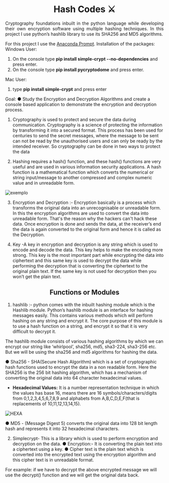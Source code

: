 <h1 align="center"> Hash Codes ⚔️</h1>

<p align="justify">
  Cryptography foundations inbuilt in the python language while developing their own encryption software using multiple hashing techniques. In this project I use python’s hashlib library to use its SHA256 and MD5 algorithms.
  
For this project I use the <a href="https://www.anaconda.com/">Anaconda Prompt</a>.
Installation of the packages:
  Windows User:
1. On the console type **pip install simple-crypt --no-dependencies** and press enter.
2. On the console type **pip install pycryptodome** and press enter.
  
 Mac User:
1. type **pip install simple-crypt** and press enter

Goal:
● Study the Encryption and Decryption Algorithms and create a console based application to demonstrate the encryption and decryption process.

1) Cryptography is used to protect and secure the data during communication.
Cryptography is a science of protecting the information by transforming it into a secured format. This process has been used for centuries to send the secret messages, where the message to be sent can not be read by the unauthorised users and can only be ready by the intended receiver.
So cryptography can be done in two ways to protect the data

2) Hashing requires a hash() function, and these hash() functions are very useful and are used in various information security applications. A hash function is a mathematical function which converts the numerical or string
input/message to another compressed and complex numeric value and in unreadable form.

![exemplo](https://user-images.githubusercontent.com/100588945/164342688-4e6d9a18-2409-4c7d-9c40-c66416bef7c2.png)

  
3) Encryption and Decryption :- Encryption basically is a process which transforms the original data into an unrecognisable or unreadable form. In this the encryption algorithms are used to convert the data into unreadable form. That's the reason why the hackers can't hack these data. Once encryption is done and sends the data, at the receiver’s end the data is again converted to the original form and hence it is called as the Decryption.

4) Key -A key in encryption and decryption is any string which is used to encode and decode the data. This key helps to make the encoding more strong. This key is the
most important part while encrypting the data into ciphertext and this same key is used to decrypt the data while performing the decryption that is converting the ciphertext to the original plain text. If the same key is not used for decryption then you won’t get the plain text.
  
  
  <h2 align="center">Functions or Modules</h2>
  
1) hashlib :- python comes with the inbuilt hashing module which is the Hashlib module. Python’s hashlib module is an interface for hashing messages easily.
This contains various methods which will perform hashing on any string and encrypt it. The core purpose of this module is to use a hash function on a string,
and encrypt it so that it is very difficult to decrypt it.

The hashlib module consists of various hashing algorithms by which we can encrypt our string like ‘whirlpool’, sha256, md5, sha3-224, sha3-256 etc. But we will be using the sha256 and md5 algorithms for hashing the data.

● Sha256 - SHA(Secure Hash Algorithm) which is a set of cryptographic hash functions used to encrypt the data in a non readable form. Here the
SHA256 is the 256 bit hashing algorithm, which has a mechanism of converting the original data into 64 character hexadecimal values.
- **Hexadecimal Values:** It is a number representation technique in which the values has base 16, means there are 16 symbols/characters/digits from 0,1,2,3,4,5,6,7,8,9 and alphabets from A,B,C,D,E,F(that is replacements of 10,11,12,13,14,15).

![HEXA](https://user-images.githubusercontent.com/100588945/164342399-2d54e53d-0360-459a-a28c-4f168e4cba1d.png)

● MD5 - (Message Digest 5) converts the original data into 128 bit length hash and represents it into 32 hexadecimal characters.

2) Simplecrypt- This is a library which is used to perform encryption and decryption on the data.
● Encryption:- It is converting the plain text into a ciphertext using a key.
● Cipher text is the plain text which is converted into the encrypted text using the encryption algorithm and this cipher text is in unreadable format.

For example: if we have to decrypt the above encrypted message we will use the decrypt() function and we will get the original data back.
  </p>
